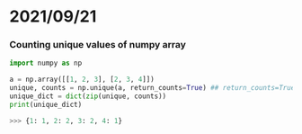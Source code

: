 # 2021/09/21
### Counting unique values of numpy array
``` python
import numpy as np

a = np.array([[1, 2, 3], [2, 3, 4]])
unique, counts = np.unique(a, return_counts=True) ## return_counts=True인 경우 unique value의 빈도 수를 리턴
unique_dict = dict(zip(unique, counts))
print(unique_dict)

>>> {1: 1, 2: 2, 3: 2, 4: 1}
```